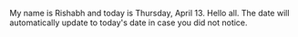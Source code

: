 My name is Rishabh and today is Thursday, April 13. Hello all. The date will automatically update to today's date in case you did not notice.
